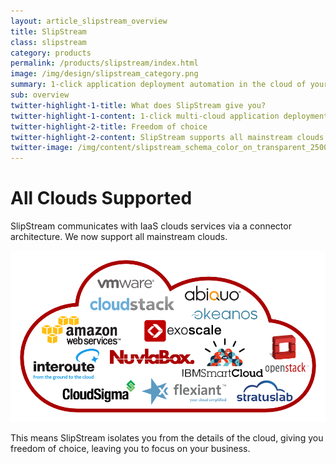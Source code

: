 ```yaml
---
layout: article_slipstream_overview
title: SlipStream
class: slipstream
category: products
permalink: /products/slipstream/index.html
image: /img/design/slipstream_category.png
summary: 1-click application deployment automation in the cloud of your choice. An open source solution to build your own app store and DevOps process.
sub: overview
twitter-highlight-1-title: What does SlipStream give you?
twitter-highlight-1-content: 1-click multi-cloud application deployment platform. Real multi-cloud software solution built on open source software
twitter-highlight-2-title: Freedom of choice
twitter-highlight-2-content: SlipStream supports all mainstream clouds.
twitter-image: /img/content/slipstream_schema_color_on_transparent_2500px.png
---
```


All Clouds Supported
========

SlipStream communicates with IaaS clouds services via a connector architecture. We now support all mainstream clouds.

<div class="container spacy">
<p align="center"><img src="/img/content/cloud_providers_color_on_transparent_1000px.png" alt="SlipStream Supported Clouds" /></p>
</div>

This means SlipStream isolates you from the details of the cloud, giving you freedom of choice, leaving you to focus on your business.

